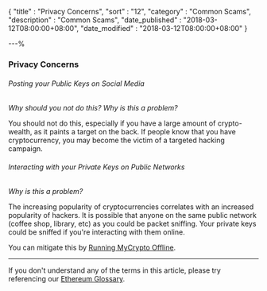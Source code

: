{
"title"       : "Privacy Concerns",
"sort"        : "12",
"category"    : "Common Scams",
"description" : "Common Scams",
"date_published" : "2018-03-12T08:00:00+08:00",
"date_modified"  : "2018-03-12T08:00:00+08:00"
}

---%


### Privacy Concerns

###### Posting your Public Keys on Social Media

*Why should you not do this? Why is this a problem?*

You should not do this, especially if you have a large amount of crypto-wealth, as it paints a target on the back. If people know that you have cryptocurrency, you may become the victim of a targeted hacking campaign.

###### Interacting with your Private Keys on Public Networks

*Why is this a problem?*

The increasing popularity of cryptocurrencies correlates with an increased popularity of hackers. It is possible that anyone on the same public network (coffee shop, library, etc) as you could be packet sniffing. Your private keys could be sniffed if you're interacting with them online.

You can mitigate this by [Running MyCrypto Offline](https://support.mycrypto.com/offline/running-mycrypto-locally.html).

-----

If you don't understand any of the terms in this article, please try referencing our [Ethereum Glossary](https://support.mycrypto.com/getting-started/ethereum-glossary.html).
